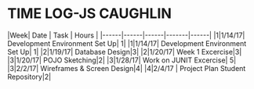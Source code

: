 # TIME LOG-JS CAUGHLIN



|Week| Date | Task | Hours |
|------|------|------|-------|------|
|1|1/14/17| Development Environment Set Up| 1| 
|1|1/14/17| Development Environment Set Up| 1| 
|2|1/19/17| Database Design|3|
|2|1/20/17| Week 1 Excercise|3|
|3|1/20/17| POJO Sketching|2|
|3|1/28/17| Work on JUNIT Excercise| 5| 
|3|2/2/17| Wireframes & Screen Design|4|
|4|2/4/17 | Project Plan Student Repository|2|






